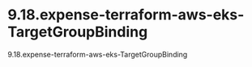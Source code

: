 # 9.18.expense-terraform-aws-eks-TargetGroupBinding
9.18.expense-terraform-aws-eks-TargetGroupBinding
